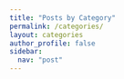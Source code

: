 ```yaml
---
title: "Posts by Category"
permalink: /categories/
layout: categories
author_profile: false
sidebar:
  nav: "post"
---
```


